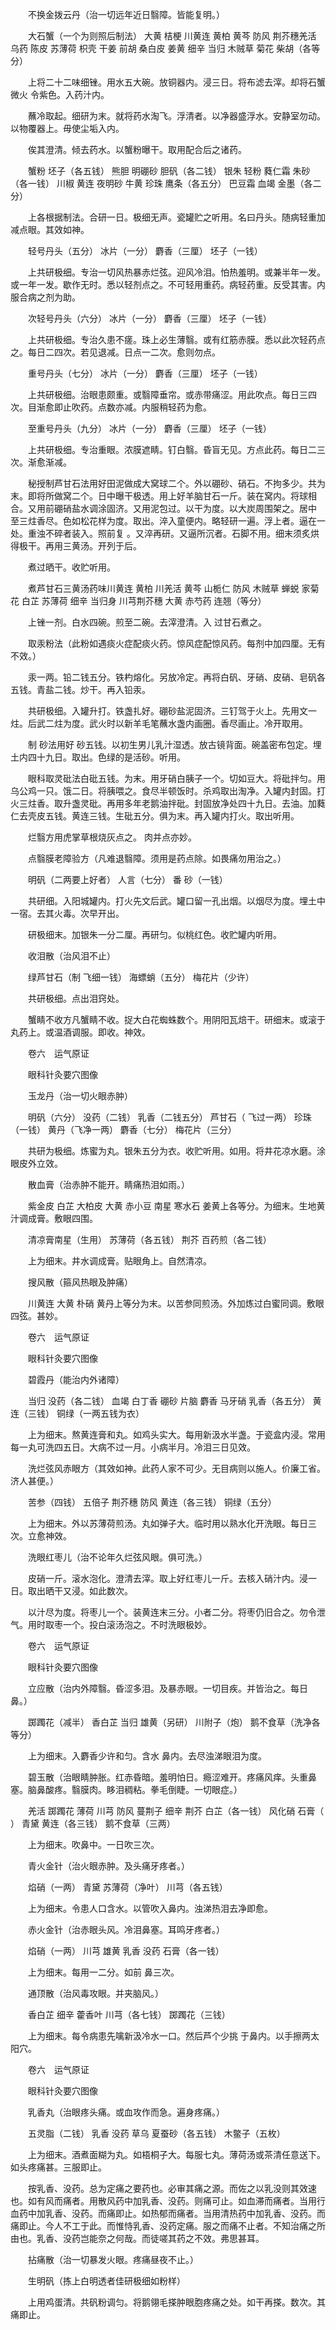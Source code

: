 <!-- { "loadSidebar": true } -->
　　不换金拨云丹（治一切远年近日翳障。皆能复明。）

　　大石蟹（一个为则照后制法） 大黄 桔梗 川黄连 黄柏 黄芩 防风 荆芥穗羌活 乌药 陈皮 苏薄荷 枳壳 干姜 前胡 桑白皮 姜黄 细辛 当归 木贼草 菊花 柴胡（各等分）

　　上将二十二味细锉。用水五大碗。放铜器内。浸三日。将布滤去滓。却将石蟹微火 令紫色。入药汁内。

　　蘸冷取起。细研为末。就将药水淘飞。浮清者。以净器盛浮水。安静室勿动。以物覆器上。毋使尘垢入内。

　　俟其澄清。倾去药水。以蟹粉曝干。取用配合后之诸药。

　　蟹粉 坯子（各五钱） 熊胆 明硼砂 胆矾（各二钱） 银朱 轻粉 蕤仁霜 朱砂（各一钱） 川椒 黄连 夜明砂 牛黄 珍珠 鹰条（各五分） 巴豆霜 血竭 金墨（各二分）

　　上各根据制法。合研一日。极细无声。瓷罐贮之听用。名曰丹头。随病轻重加减点眼。其效如神。

　　轻号丹头（五分） 冰片（一分） 麝香（三厘） 坯子（一钱）

　　上共研极细。专治一切风热暴赤烂弦。迎风冷泪。怕热羞明。或兼半年一发。或一年一发。歇作无时。悉以轻剂点之。不可轻用重药。病轻药重。反受其害。内服合病之剂为助。

　　次轻号丹头（六分） 冰片（一分） 麝香（三厘） 坯子（一钱）

　　上共研极细。专治久患不瘥。珠上必生薄翳。或有红筋赤膜。悉以此次轻药点之。每日二四次。若见退减。日点一二次。愈则勿点。

　　重号丹头（七分） 冰片（一分） 麝香（三厘） 坯子（一钱）

　　上共研极细。治眼患颇重。或翳障垂帘。或赤带痛涩。用此吹点。每日三四次。目渐愈即止吹药。点数亦减。内服稍轻药为愈。

　　至重号丹头（九分） 冰片（一分） 麝香（三厘） 坯子（一钱）

　　上共研极细。专治重眼。浓膜遮睛。钉白翳。昏盲无见。方点此药。每日二三次。渐愈渐减。

　　秘授制芦甘石法用好田泥做成大窝球二个。外以硼砂、硝石。不拘多少。共为末。即将所做窝二个。日中曝干极透。用上好羊脑甘石一斤。装在窝内。将球相合。又用前硼硝盐水调涂固济。又用泥包过。以干为度。以大炭周围架之。居中 至三炷香尽。色如松花样为度。取出。淬入童便内。略轻研一遍。浮上者。逼在一处。重浊不碎者装入。照前复 。又淬再研。又逼所沉者。石脚不用。细末须炙烘得极干。再用三黄汤。开列于后。

　　煮过晒干。收贮听用。

　　煮芦甘石三黄汤药味川黄连 黄柏 川羌活 黄芩 山栀仁 防风 木贼草 蝉蜕 家菊花 白芷 苏薄荷 细辛 当归身 川芎荆芥穗 大黄 赤芍药 连翘（等分）

　　上锉一剂。白水四碗。煎至二碗。去滓澄清。入 过甘石煮之。

　　取汞粉法（此粉如遇痰火症配痰火药。惊风症配惊风药。每剂中加四厘。无有不效。）

　　汞一两。铅二钱五分。铁杓熔化。另放冷定。再将白矾、牙硝、皮硝、皂矾各五钱。青盐二钱。炒干。再入铅汞。

　　共研极细。入罐升打。铁盏扎好。硼砂盐泥固济。三钉驾于火上。先用文一炷。后武二炷为度。武火时以新羊毛笔蘸水盏内画圈。香尽画止。冷开取用。

　　制 砂法用好 砂五钱。以初生男儿乳汁湿透。放古镜背面。碗盖密布包定。埋土内四十九日。取出。色绿的是活砂。听用。

　　眼科取灵砒法白砒五钱。为末。用牙硝白胰子一个。切如豆大。将砒拌匀。用乌公鸡一只。饿二日。将胰喂之。食尽半顿饭时。杀鸡取出淘净。入罐内封固。打火三炷香。取升盏灵砒。再用多年老鹅油拌砒。封固放净处四十九日。去油。加蕤仁去壳皮五钱。黄连三钱。生砒五分。俱为末。再入罐内打火。取出听用。

　　烂翳方用虎掌草根烧灰点之。 肉并点亦妙。

　　点翳膜老障验方（凡难退翳障。须用是药点除。如畏痛勿用治之。）

　　明矾（二两要上好者） 人言（七分） 番 砂（一钱）

　　共研细。入阳城罐内。打火先文后武。罐口留一孔出烟。以烟尽为度。埋土中一宿。去其火毒。次早开出。

　　研极细末。加银朱一分二厘。再研匀。似桃红色。收贮罐内听用。

　　收泪散（治风泪不止）

　　绿芦甘石（制 飞细一钱） 海螵蛸（五分） 梅花片（少许）

　　共研极细。点出泪窍处。

　　蟹睛不收方凡蟹睛不收。捉大白花蜘蛛数个。用阴阳瓦焙干。研细末。或滚于丸药上。或温酒调服。即收。神效。

　　卷六　运气原证

　　眼科针灸要穴图像

　　玉龙丹（治一切火眼赤肿）

　　明矾（六分） 没药（二钱） 乳香（二钱五分） 芦甘石（ 飞过一两） 珍珠（一钱） 黄丹（飞净一两） 麝香（七分） 梅花片（三分）

　　共研为极细。炼蜜为丸。银朱五分为衣。收贮听用。如用。将井花凉水磨。涂眼皮外立效。

　　散血膏（治赤肿不能开。睛痛热泪如雨。）

　　紫金皮 白芷 大柏皮 大黄 赤小豆 南星 寒水石 姜黄上各等分。为细末。生地黄汁调成膏。敷眼四围。

　　清凉膏南星（生用） 苏薄荷（各五钱） 荆芥 百药煎（各二钱）

　　上为细末。井水调成膏。贴眼角上。自然清凉。

　　搜风散（箍风热眼及肿痛）

　　川黄连 大黄 朴硝 黄丹上等分为末。以苦参同煎汤。外加炼过白蜜同调。敷眼四弦。甚妙。

　　卷六　运气原证

　　眼科针灸要穴图像

　　碧霞丹（能治内外诸障）

　　当归 没药（各二钱） 血竭 白丁香 硼砂 片脑 麝香 马牙硝 乳香（各五分） 黄连（三钱） 铜绿（一两五钱为衣）

　　上为细末。熬黄连膏和丸。如鸡头实大。每用新汲水半盏。于瓷盒内浸。常用每一丸可洗四五日。大病不过一月。小病半月。冷泪三日见效。

　　洗烂弦风赤眼方（其效如神。此药人家不可少。无目病则以施人。价廉工省。济人甚便。）

　　苦参（四钱） 五倍子 荆芥穗 防风 黄连（各三钱） 铜绿（五分）

　　上为细末。外以苏薄荷煎汤。丸如弹子大。临时用以熟水化开洗眼。每日三次。立愈神效。

　　洗眼红枣儿（治不论年久烂弦风眼。俱可洗。）

　　皮硝一斤。滚水泡化。澄清去滓。取上好红枣儿一斤。去核入硝汁内。浸一日。取出晒干又浸。如此数次。

　　以汁尽为度。将枣儿一个。装黄连末三分。小者二分。将枣仍旧合之。勿令泄气。用时取枣一个。投白滚汤泡之。不时洗眼极妙。

　　卷六　运气原证

　　眼科针灸要穴图像

　　立应散（治内外障翳。昏涩多泪。及暴赤眼。一切目疾。并皆治之。每日 鼻。）

　　踯躅花（减半） 香白芷 当归 雄黄（另研） 川附子（炮） 鹅不食草（洗净各等分）

　　上为细末。入麝香少许和匀。含水 鼻内。去尽浊涕眼泪为度。

　　碧玉散（治眼睛肿胀。红赤昏暗。羞明怕日。瘾涩难开。疼痛风痒。头重鼻塞。脑鼻酸疼。翳膜肉。眵泪稠粘。拳毛倒睫。一切眼症。）

　　羌活 踯躅花 薄荷 川芎 防风 蔓荆子 细辛 荆芥 白芷（各一钱） 风化硝 石膏（ ） 青黛 黄连（各三钱） 鹅不食草（三两）

　　上为细末。吹鼻中。一日吹三次。

　　青火金针（治火眼赤肿。及头痛牙疼者。）

　　焰硝（一两） 青黛 苏薄荷（净叶） 川芎（各五钱）

　　上为细末。令患人口含水。以管吹入鼻内。浊涕热泪去净即愈。

　　赤火金针（治赤眼头风。冷泪鼻塞。耳鸣牙疼者。）

　　焰硝（一两） 川芎 雄黄 乳香 没药 石膏（各一钱）

　　上为细末。每用一二分。如前 鼻三次。

　　通顶散（治风毒攻眼。并夹脑风。）

　　香白芷 细辛 藿香叶 川芎（各七钱） 踯躅花（三钱）

　　上为细末。每令病患先噙新汲冷水一口。然后芦个少挑 于鼻内。以手擦两太阳穴。

　　卷六　运气原证

　　眼科针灸要穴图像

　　乳香丸（治眼疼头痛。或血攻作而急。遍身疼痛。）

　　五灵脂（二钱） 乳香 没药 草乌 夏蚕砂（各五钱） 木鳖子（五枚）

　　上为细末。酒煮面糊为丸。如梧桐子大。每服七丸。薄荷汤或茶清任意送下。如头疼痛甚。三服即止。

　　按乳香、没药。总为定痛之要药也。必审其痛之源。而佐之以乳没则其效速也。如有风而痛者。用散风药中加乳香、没药。则痛可止。如血滞而痛者。当用行血药中加乳香、没药。而痛即止。如热郁而痛者。当用清热药中加乳香、没药。而痛即止。今人不工于此。而惟恃乳香、没药定痛。服之而痛不止者。不知治痛之所由也。乳香、没药岂能奈之何哉。而徒嗟其药之不效。弗思甚耳。

　　拈痛散（治一切暴发火眼。疼痛昼夜不止。）

　　生明矾（拣上白明透者佳研极细如粉样）

　　上用鸡蛋清。共矾粉调匀。将鹅翎毛搽肿眼胞疼痛之处。如干再搽。数次。其痛即止。

　　
